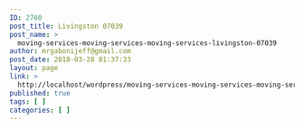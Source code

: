 ```yaml
---
ID: 2760
post_title: Livingston 07039
post_name: >
  moving-services-moving-services-moving-services-livingston-07039
author: mrgabonijeff@gmail.com
post_date: 2018-03-28 01:37:33
layout: page
link: >
  http://localhost/wordpress/moving-services-moving-services-moving-services-livingston-07039/
published: true
tags: [ ]
categories: [ ]
---
```


